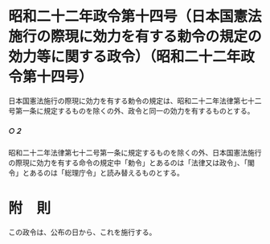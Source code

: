 # 昭和二十二年政令第十四号（日本国憲法施行の際現に効力を有する勅令の規定の効力等に関する政令）（昭和二十二年政令第十四号）
日本国憲法施行の際現に効力を有する勅令の規定は、昭和二十二年法律第七十二号第一条に規定するものを除くの外、政令と同一の効力を有するものとする。
##### ○２
昭和二十二年法律第七十二号第一条に規定するものを除くの外、日本国憲法施行の際現に効力を有する命令の規定中「勅令」とあるのは「法律又は政令」、「閣令」とあるのは「総理庁令」と読み替えるものとする。
# 附　則
この政令は、公布の日から、これを施行する。
